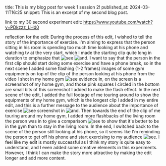 
title: This is my blog post for week 1 session 2!
published_at: 2024-03-11T16:25
snippet: This is an excerpt of my second blog post.

link to my 30 second experiment edit:
https://www.youtube.com/watch?v=PDkzzz_LHd0

reflection for the edit:
During the process of this edit, I wished to tell the story of the importance of exercise. I'm aiming to express that the person sitting in his room is spending too much time looking at his phone and watching tv at the very start, which I made the starting clip quite long in duration to emphasize that ![see](/w01s1/screenshot1.png) ![and](/w01s1/screenshot2.png). I want to say that the person in the first clip should start doing some exercise and have a phone break, so in the next scene I added some flashing (1-2 frames) images of some gym equipments on top of the clip of the person looking at his phone from the video I shot in my home gym ![see evidence in](/w01s1/screenshot3.png), on the screen is a screenshot of my home gym, and those pink squares I circled in the bottom are small bits of this screenshot I added to make the flash effect. In the next scene of the edit, I added the full footage of me touring around to show the equipments of my home gym, which is the longest clip I added in my entire edit, and this is a further message to the audience about the importance of exercise ![see screenshot in](/w01s1/screenshot4.png) ![and](/w01s1/screenshot5.png). Then towards the end of the clip of me touring around my home gym, I added more flashbacks of the living room the person was in to give a comparisom ![see](/w01s1/screenshot6.png) to show that it's better to be in the gym than to stay in the living room. In the end, I switched back to the scene of the person still looking at his phone, so it seems like I'm reminding the person to get off his phone and start exercising to my audience ![see](/w01s1/screenshot7.png). I feel like my edit is mostly successful as I think my story is quite easy to understand, and I even added some creative elements in this experiments. However, I think I can make the story more attractive by making the edit longer and add more content.